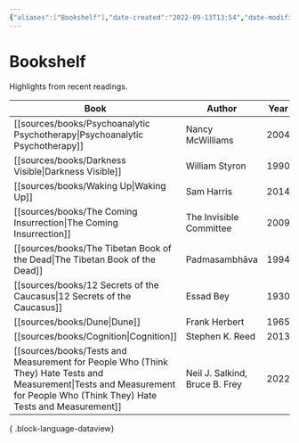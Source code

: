 ```yaml
---
{"aliases":["Bookshelf"],"date-created":"2022-09-13T13:54","date-modified":"2023-10-13T21:43","dg-publish":true,"tags":["map"],"title":"Bookshelf","up":[["+home"]],"permalink":"/atlas/bookshelf/","dgPassFrontmatter":true}
---
```



# Bookshelf

Highlights from recent readings.

| Book                                                                                                                                                                            | Author                         | Year |
| ------------------------------------------------------------------------------------------------------------------------------------------------------------------------------- | ------------------------------ | ---- |
| [[sources/books/Psychoanalytic Psychotherapy\|Psychoanalytic Psychotherapy]]                                                                                                 | Nancy McWilliams               | 2004 |
| [[sources/books/Darkness Visible\|Darkness Visible]]                                                                                                                         | William Styron                 | 1990 |
| [[sources/books/Waking Up\|Waking Up]]                                                                                                                                       | Sam Harris                     | 2014 |
| [[sources/books/The Coming Insurrection\|The Coming Insurrection]]                                                                                                           | The Invisible Committee        | 2009 |
| [[sources/books/The Tibetan Book of the Dead\|The Tibetan Book of the Dead]]                                                                                                 | Padmasambhāva                  | 1994 |
| [[sources/books/12 Secrets of the Caucasus\|12 Secrets of the Caucasus]]                                                                                                     | Essad Bey                      | 1930 |
| [[sources/books/Dune\|Dune]]                                                                                                                                                 | Frank Herbert                  | 1965 |
| [[sources/books/Cognition\|Cognition]]                                                                                                                                       | Stephen K. Reed                | 2013 |
| [[sources/books/Tests and Measurement for People Who (Think They) Hate Tests and Measurement\|Tests and Measurement for People Who (Think They) Hate Tests and Measurement]] | Neil J. Salkind, Bruce B. Frey | 2022 |

{ .block-language-dataview}
